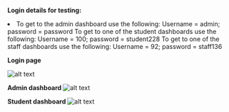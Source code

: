 <b> Login details for testing: </b>
<li>
  <item> To get to the admin dashboard use the following: Username = admin; password = password </item>
  <item> To get to one of the student dashboards use the following: Username = 100; password = student228 </item>
  <item> To get to one of the staff dashboards use the following: Username = 92; password = staff136 </item>
</li>

<b> Login page </b>
  
  ![alt text](https://i.imgur.com/qmqwCF1.png)
  
<b> Admin dashboard </b>
  ![alt text](https://i.imgur.com/pghnAz2.png)
  
<b> Student dashboard </b>
  ![alt text](https://i.imgur.com/Au5Azbg.png)
